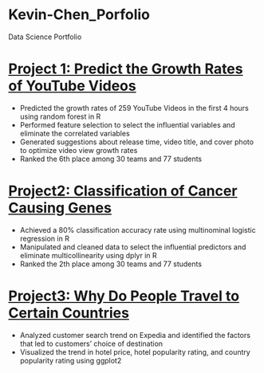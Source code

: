 # Kevin-Chen_Porfolio
Data Science Portfolio 

# [Project 1: Predict the Growth Rates of YouTube Videos](https://github.com/kevinchen70632/Project_Predict-YouTube-Video-Growth-Rate)
* Predicted the growth rates of 259 YouTube Videos in the first 4 hours using random forest in R 
* Performed feature selection to select the influential variables and eliminate the correlated variables 
* Generated suggestions about release time, video title, and cover photo to optimize video view growth rates 
* Ranked the 6th place among 30 teams and 77 students

# [Project2: Classification of Cancer Causing Genes](https://github.com/kevinchen70632/Project-Classification-of-Cancer-Causing-Genes-)
*	Achieved a 80% classification accuracy rate using multinominal logistic regression in R 
*	Manipulated and cleaned data to select the influential predictors and eliminate multicollinearity using dplyr in R 
*	Ranked the 2th place among 30 teams and 77 students 

# [Project3: Why Do People Travel to Certain Countries](https://github.com/kevinchen70632/Project_Why-Do-People-Travel-to-Certain-Countries-)
* Analyzed customer search trend on Expedia and identified the factors that led to customers’ choice of destination
* Visualized the trend in hotel price, hotel popularity rating, and country popularity rating using ggplot2 
